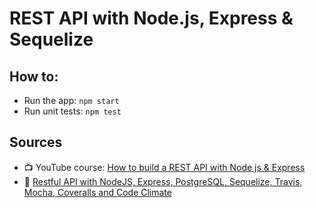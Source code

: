 # REST API with Node.js, Express & Sequelize

## How to:
* Run the app: `npm start`
* Run unit tests: `npm test`

## Sources
* 📺 YouTube course: [How to build a REST API with Node js & Express
](https://www.youtube.com/watch?v=pKd0Rpw7O48)
* 📝 [Restful API with NodeJS, Express, PostgreSQL, Sequelize, Travis, Mocha, Coveralls and Code Climate](https://medium.com/@victorsteven/restful-api-with-nodejs-express-postgresql-sequelize-travis-mocha-coveralls-and-code-climate-f28715f7a014)